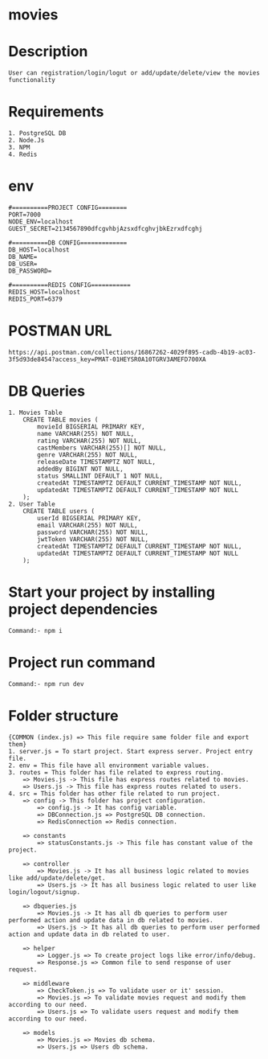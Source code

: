 # movies
# Description
    User can registration/login/logut or add/update/delete/view the movies functionality
# Requirements
    1. PostgreSQL DB
    2. Node.Js
    3. NPM
    4. Redis
# env
    #==========PROJECT CONFIG========
    PORT=7000
    NODE_ENV=localhost
    GUEST_SECRET=2134567890dfcgvhbjAzsxdfcghvjbkEzrxdfcghj

    #==========DB CONFIG=============
    DB_HOST=localhost
    DB_NAME=
    DB_USER=
    DB_PASSWORD=

    #==========REDIS CONFIG===========
    REDIS_HOST=localhost
    REDIS_PORT=6379
# POSTMAN URL
    https://api.postman.com/collections/16867262-4029f895-cadb-4b19-ac03-3f5d93de8454?access_key=PMAT-01HEYSR0A10TGRV3AMEFD700XA
# DB Queries
    1. Movies Table
        CREATE TABLE movies (
            movieId BIGSERIAL PRIMARY KEY,
            name VARCHAR(255) NOT NULL,
            rating VARCHAR(255) NOT NULL,
            castMembers VARCHAR(255)[] NOT NULL,
            genre VARCHAR(255) NOT NULL,
            releaseDate TIMESTAMPTZ NOT NULL,
            addedBy BIGINT NOT NULL,
            status SMALLINT DEFAULT 1 NOT NULL,
            createdAt TIMESTAMPTZ DEFAULT CURRENT_TIMESTAMP NOT NULL,
            updatedAt TIMESTAMPTZ DEFAULT CURRENT_TIMESTAMP NOT NULL
        );
    2. User Table
        CREATE TABLE users (
            userId BIGSERIAL PRIMARY KEY,
            email VARCHAR(255) NOT NULL,
            password VARCHAR(255) NOT NULL,
            jwtToken VARCHAR(255) NOT NULL,
            createdAt TIMESTAMPTZ DEFAULT CURRENT_TIMESTAMP NOT NULL,
            updatedAt TIMESTAMPTZ DEFAULT CURRENT_TIMESTAMP NOT NULL
        );


# Start your project by installing project dependencies 
    Command:- npm i
# Project run command
    Command:- npm run dev
# Folder structure
    {COMMON (index.js) => This file require same folder file and export them}
    1. server.js = To start project. Start express server. Project entry file.
    2. env = This file have all environment variable values.
    3. routes = This folder has file related to express routing.
        => Movies.js -> This file has express routes related to movies.
        => Users.js -> This file has express routes related to users.
    4. src = This folder has other file related to run project.
        => config -> This folder has project configuration.
            => config.js -> It has config variable.
            => DBConnection.js => PostgreSQL DB connection.
            => RedisConnection => Redis connection.

        => constants
            => statusConstants.js -> This file has constant value of the project.

        => controller
            => Movies.js -> It has all business logic related to movies like add/update/delete/get.
            => Users.js -> It has all business logic related to user like login/logout/signup.

        => dbqueries.js
            => Movies.js -> It has all db queries to perform user performed action and update data in db related to movies. 
            => Users.js -> It has all db queries to perform user performed action and update data in db related to user. 

        => helper
            => Logger.js => To create project logs like error/info/debug.
            => Response.js => Common file to send response of user request.

        => middleware
            => CheckToken.js => To validate user or it' session.
            => Movies.js => To validate movies request and modify them according to our need.
            => Users.js => To validate users request and modify them according to our need.

        => models
            => Movies.js => Movies db schema.
            => Users.js => Users db schema. 
    

